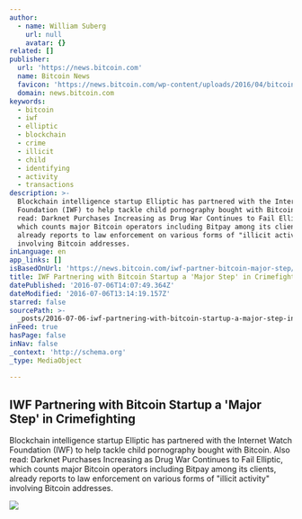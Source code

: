 ```yaml
---
author:
  - name: William Suberg
    url: null
    avatar: {}
related: []
publisher:
  url: 'https://news.bitcoin.com'
  name: Bitcoin News
  favicon: 'https://news.bitcoin.com/wp-content/uploads/2016/04/bitcoin_fav.png'
  domain: news.bitcoin.com
keywords:
  - bitcoin
  - iwf
  - elliptic
  - blockchain
  - crime
  - illicit
  - child
  - identifying
  - activity
  - transactions
description: >-
  Blockchain intelligence startup Elliptic has partnered with the Internet Watch
  Foundation (IWF) to help tackle child pornography bought with Bitcoin. Also
  read: Darknet Purchases Increasing as Drug War Continues to Fail Elliptic,
  which counts major Bitcoin operators including Bitpay among its clients,
  already reports to law enforcement on various forms of "illicit activity"
  involving Bitcoin addresses.
inLanguage: en
app_links: []
isBasedOnUrl: 'https://news.bitcoin.com/iwf-partner-bitcoin-major-step/'
title: IWF Partnering with Bitcoin Startup a 'Major Step' in Crimefighting
datePublished: '2016-07-06T14:07:49.364Z'
dateModified: '2016-07-06T13:14:19.157Z'
starred: false
sourcePath: >-
  _posts/2016-07-06-iwf-partnering-with-bitcoin-startup-a-major-step-in-crimef.md
inFeed: true
hasPage: false
inNav: false
_context: 'http://schema.org'
_type: MediaObject

---
```

<article style=""><h1>IWF Partnering with Bitcoin Startup a 'Major Step' in Crimefighting</h1><p>Blockchain intelligence startup Elliptic has partnered with the Internet Watch Foundation (IWF) to help tackle child pornography bought with Bitcoin. Also read: Darknet Purchases Increasing as Drug War Continues to Fail Elliptic, which counts major Bitcoin operators including Bitpay among its clients, already reports to law enforcement on various forms of "illicit activity" involving Bitcoin addresses.</p><img src="https://news.bitcoin.com/wp-content/uploads/2016/07/Cyber-crime.jpg" /></article>